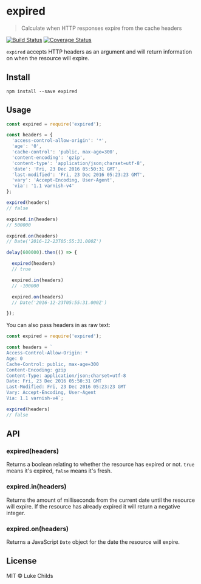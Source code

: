 # expired

> Calculate when HTTP responses expire from the cache headers

[![Build Status](https://travis-ci.org/lukechilds/expired.svg?branch=master)](https://travis-ci.org/lukechilds/expired) [![Coverage Status](https://coveralls.io/repos/github/lukechilds/expired/badge.svg?branch=master)](https://coveralls.io/github/lukechilds/expired?branch=master)

`expired` accepts HTTP headers as an argument and will return information on when the resource will expire.

## Install

```shell
npm install --save expired
```

## Usage

```js
const expired = require('expired');

const headers = {
  'access-control-allow-origin': '*',
  'age': '0',
  'cache-control': 'public, max-age=300',
  'content-encoding': 'gzip',
  'content-type': 'application/json;charset=utf-8',
  'date': 'Fri, 23 Dec 2016 05:50:31 GMT',
  'last-modified': 'Fri, 23 Dec 2016 05:23:23 GMT',
  'vary': 'Accept-Encoding, User-Agent',
  'via': '1.1 varnish-v4'
};

expired(headers)
// false

expired.in(headers)
// 500000

expired.on(headers)
// Date('2016-12-23T05:55:31.000Z')

delay(600000).then(() => {

  expired(headers)
  // true

  expired.in(headers)
  // -100000

  expired.on(headers)
  // Date('2016-12-23T05:55:31.000Z')

});
```

You can also pass headers in as raw text:

```js
const expired = require('expired');

const headers = `
Access-Control-Allow-Origin: *
Age: 0
Cache-Control: public, max-age=300
Content-Encoding: gzip
Content-Type: application/json;charset=utf-8
Date: Fri, 23 Dec 2016 05:50:31 GMT
Last-Modified: Fri, 23 Dec 2016 05:23:23 GMT
Vary: Accept-Encoding, User-Agent
Via: 1.1 varnish-v4`;

expired(headers)
// false
```

## API

### expired(headers)

Returns a boolean relating to whether the resource has expired or not. `true` means it's expired, `false` means it's fresh.

### expired.in(headers)

Returns the amount of milliseconds from the current date until the resource will expire. If the resource has already expired it will return a negative integer.

### expired.on(headers)

Returns a JavaScript `Date` object for the date the resource will expire.

## License

MIT © Luke Childs
